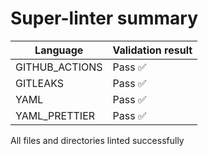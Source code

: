 # Super-linter summary

| Language               | Validation result |
| -----------------------|-------------------|
| GITHUB_ACTIONS | Pass ✅ |
| GITLEAKS | Pass ✅ |
| YAML | Pass ✅ |
| YAML_PRETTIER | Pass ✅ |

All files and directories linted successfully
